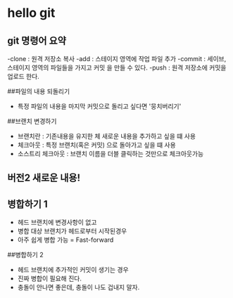 # hello git

## git 명령어 요약

-clone : 원격 저장소 복사
-add : 스테이지 영역에 작업 파일 추가
-commit : 세이브, 스테이지 영역의 파일들을 가지고 커밋 을 만들 수 있다.
-push : 원격 저장소에 커밋을 업로드 한다.

##파일의 내용 되돌리기

- 특정 파일의 내용을 마지막 커밋으로 돌리고 싶다면 '뭉치버리기'


##브랜치 변경하기
- 브랜치란 : 기존내용을 유지한 체 새로운 내용을 추가하고 싶을 떄 사용
- 체크아웃 : 특정 브랜치(혹은 커밋) 으로 돌아가고 싶을 떄 사용
- 소스트리 체크아웃 : 브랜치 이름을 더블 클릭하는 것만으로 체크아웃가능
 

## 버전2 새로운 내용!


## 병합하기 1
 - 헤드 브랜치에 변경사항이 없고
 - 병합 대상 브랜치가 헤드로부터 시작된경우
 - 아주 쉽게 병합 가능 = Fast-forward

 ##병합하기 2
  - 헤드 브랜치에 추가적인 커밋이 생기는 경우
  - 진짜 병합이 필요해 진다.
  - 충돌이 안나면 좋은데, 충돌이 나도 겁내지 말자.